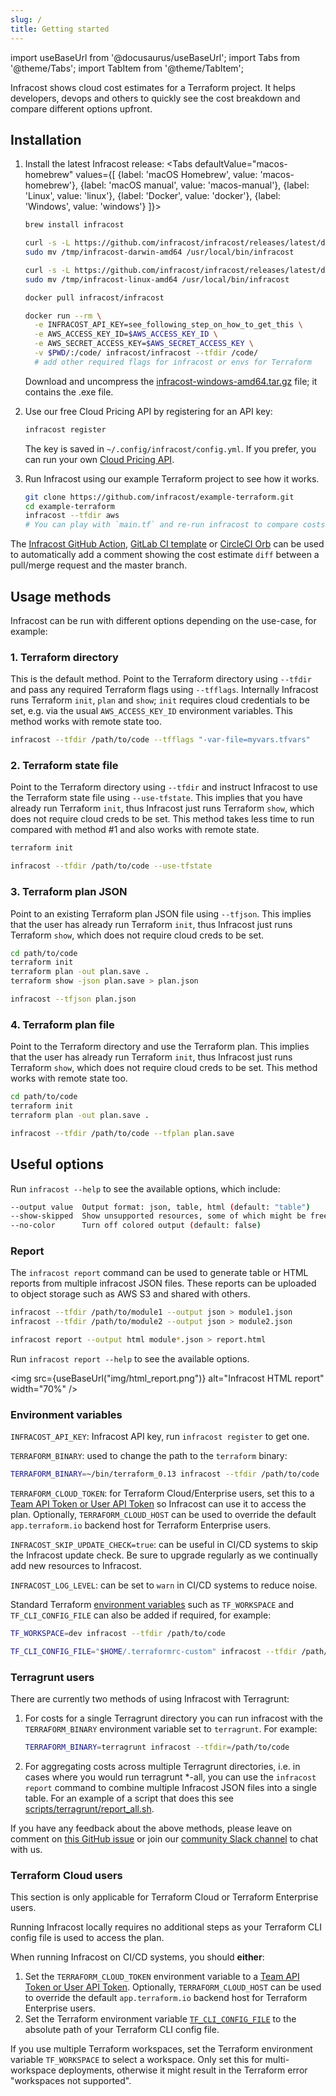 ```yaml
---
slug: /
title: Getting started
---
```


import useBaseUrl from '@docusaurus/useBaseUrl';
import Tabs from '@theme/Tabs';
import TabItem from '@theme/TabItem';

Infracost shows cloud cost estimates for a Terraform project. It helps developers, devops and others to quickly see the cost breakdown and compare different options upfront.

## Installation

1. Install the latest Infracost release:
  <Tabs
    defaultValue="macos-homebrew"
    values={[
      {label: 'macOS Homebrew', value: 'macos-homebrew'},
      {label: 'macOS manual', value: 'macos-manual'},
      {label: 'Linux', value: 'linux'},
      {label: 'Docker', value: 'docker'},
      {label: 'Windows', value: 'windows'}
    ]}>
    <TabItem value="macos-homebrew">

    ```sh
    brew install infracost
    ```

    </TabItem>
    <TabItem value="macos-manual">

    ```sh
    curl -s -L https://github.com/infracost/infracost/releases/latest/download/infracost-darwin-amd64.tar.gz | tar xz -C /tmp && \
    sudo mv /tmp/infracost-darwin-amd64 /usr/local/bin/infracost
    ```

    </TabItem>
    <TabItem value="linux">

    ```sh
    curl -s -L https://github.com/infracost/infracost/releases/latest/download/infracost-linux-amd64.tar.gz | tar xz -C /tmp && \
    sudo mv /tmp/infracost-linux-amd64 /usr/local/bin/infracost
    ```

    </TabItem>
    <TabItem value="docker">

    ```sh
    docker pull infracost/infracost

    docker run --rm \
      -e INFRACOST_API_KEY=see_following_step_on_how_to_get_this \
      -e AWS_ACCESS_KEY_ID=$AWS_ACCESS_KEY_ID \
      -e AWS_SECRET_ACCESS_KEY=$AWS_SECRET_ACCESS_KEY \
      -v $PWD/:/code/ infracost/infracost --tfdir /code/
      # add other required flags for infracost or envs for Terraform
    ```

    </TabItem>
    <TabItem value="windows">

    Download and uncompress the [infracost-windows-amd64.tar.gz](https://github.com/infracost/infracost/releases/latest/download/infracost-windows-amd64.tar.gz) file; it contains the .exe file.

    </TabItem>
  </Tabs>

2.	Use our free Cloud Pricing API by registering for an API key:
    ```sh
    infracost register
    ```

    The key is saved in `~/.config/infracost/config.yml`. If you prefer, you can run your own [Cloud Pricing API](faq#can-i-run-my-own-cloud-pricing-api).

3.	Run Infracost using our example Terraform project to see how it works.

    ```sh
    git clone https://github.com/infracost/example-terraform.git
    cd example-terraform
    infracost --tfdir aws
    # You can play with `main.tf` and re-run infracost to compare costs
    ```

The [Infracost GitHub Action](integrations#github-action), [GitLab CI template](integrations#gitlab-ci) or [CircleCI Orb](integrations#circleci) can be used to automatically add a comment showing the cost estimate `diff` between a pull/merge request and the master branch.

## Usage methods

Infracost can be run with different options depending on the use-case, for example:

### 1. Terraform directory

This is the default method. Point to the Terraform directory using `--tfdir` and pass any required Terraform flags using `--tfflags`. Internally Infracost runs Terraform `init`, `plan` and `show`; `init` requires cloud credentials to be set, e.g. via the usual `AWS_ACCESS_KEY_ID` environment variables. This method works with remote state too.
  ```sh
  infracost --tfdir /path/to/code --tfflags "-var-file=myvars.tfvars"
  ```

### 2. Terraform state file

Point to the Terraform directory using `--tfdir` and instruct Infracost to use the Terraform state file using `--use-tfstate`. This implies that you have already run Terraform `init`, thus Infracost just runs Terraform `show`, which does not require cloud creds to be set. This method takes less time to run compared with method #1 and also works with remote state.
  ```sh
  terraform init

  infracost --tfdir /path/to/code --use-tfstate
  ```

### 3. Terraform plan JSON

Point to an existing Terraform plan JSON file using `--tfjson`. This implies that the user has already run Terraform `init`, thus Infracost just runs Terraform `show`, which does not require cloud creds to be set.
  ```sh
  cd path/to/code
  terraform init
  terraform plan -out plan.save .
  terraform show -json plan.save > plan.json

  infracost --tfjson plan.json
  ```

### 4. Terraform plan file

Point to the Terraform directory and use the Terraform plan. This implies that the user has already run Terraform `init`, thus Infracost just runs Terraform `show`, which does not require cloud creds to be set. This method works with remote state too.
  ```sh
  cd path/to/code
  terraform init
  terraform plan -out plan.save .

  infracost --tfdir /path/to/code --tfplan plan.save
  ```

## Useful options

Run `infracost --help` to see the available options, which include:
```sh
--output value  Output format: json, table, html (default: "table")
--show-skipped  Show unsupported resources, some of which might be free. Only for table and HTML output (default: false)
--no-color      Turn off colored output (default: false)
```

### Report

The `infracost report` command can be used to generate table or HTML reports from multiple infracost JSON files. These reports can be uploaded to object storage such as AWS S3 and shared with others.
```sh
infracost --tfdir /path/to/module1 --output json > module1.json
infracost --tfdir /path/to/module2 --output json > module2.json

infracost report --output html module*.json > report.html
```

Run `infracost report --help` to see the available options.

<img src={useBaseUrl("img/html_report.png")} alt="Infracost HTML report" width="70%" />

### Environment variables

`INFRACOST_API_KEY`: Infracost API key, run `infracost register` to get one.

`TERRAFORM_BINARY`: used to change the path to the `terraform` binary:
  ```sh
  TERRAFORM_BINARY=~/bin/terraform_0.13 infracost --tfdir /path/to/code
  ```

`TERRAFORM_CLOUD_TOKEN`: for Terraform Cloud/Enterprise users, set this to a [Team API Token or User API Token](https://www.terraform.io/docs/cloud/users-teams-organizations/api-tokens.html) so Infracost can use it to access the plan. Optionally, `TERRAFORM_CLOUD_HOST` can be used to override the default `app.terraform.io` backend host for Terraform Enterprise users.

`INFRACOST_SKIP_UPDATE_CHECK=true`: can be useful in CI/CD systems to skip the Infracost update check. Be sure to upgrade regularly as we continually add new resources to Infracost.

`INFRACOST_LOG_LEVEL`: can be set to `warn` in CI/CD systems to reduce noise.

Standard Terraform [environment variables](https://www.terraform.io/docs/commands/environment-variables.html) such as `TF_WORKSPACE` and `TF_CLI_CONFIG_FILE` can also be added if required, for example:
```sh
TF_WORKSPACE=dev infracost --tfdir /path/to/code

TF_CLI_CONFIG_FILE="$HOME/.terraformrc-custom" infracost --tfdir /path/to/code
```

### Terragrunt users

There are currently two methods of using Infracost with Terragrunt:

1. For costs for a single Terragrunt directory you can run infracost with the `TERRAFORM_BINARY` environment variable set to `terragrunt`. For example:
    ```sh
    TERRAFORM_BINARY=terragrunt infracost --tfdir=/path/to/code
    ```

2. For aggregating costs across multiple Terragrunt directories, i.e. in cases where you would run terragrunt *-all, you can use the `infracost report` command to combine multiple Infracost JSON files into a single table. For an example of a script that does this see [scripts/terragrunt/report_all.sh](https://github.com/infracost/infracost/blob/master/scripts/terragrunt/report_all.sh).

If you have any feedback about the above methods, please leave on comment on [this GitHub issue](https://github.com/infracost/infracost/issues/224) or join our [community Slack channel](https://www.infracost.io/community-chat) to chat with us.

### Terraform Cloud users

This section is only applicable for Terraform Cloud or Terraform Enterprise users.

Running Infracost locally requires no additional steps as your Terraform CLI config file is used to access the plan.

When running Infracost on CI/CD systems, you should **either**:
1. Set the `TERRAFORM_CLOUD_TOKEN` environment variable to a [Team API Token or User API Token](https://www.terraform.io/docs/cloud/users-teams-organizations/api-tokens.html). Optionally, `TERRAFORM_CLOUD_HOST` can be used to override the default `app.terraform.io` backend host for Terraform Enterprise users.
2. Set the Terraform environment variable [`TF_CLI_CONFIG_FILE`](https://www.terraform.io/docs/commands/environment-variables.html#tf_cli_config_file) to the absolute path of your Terraform CLI config file.

If you use multiple Terraform workspaces, set the Terraform environment variable `TF_WORKSPACE` to select a workspace. Only set this for multi-workspace deployments, otherwise it might result in the Terraform error "workspaces not supported".
